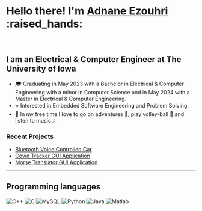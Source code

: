 <h1> Hello there! I'm <a style"display: inline;" href="https://aezouhri.github.io/" >Adnane Ezouhri</a>  :raised_hands: 

</h1>

<br/>

## I am an Electrical & Computer Engineer at The University of Iowa 
- 🎓 Graduating in May 2023 with a Bachelor in Electrical & Computer Engineering with a minor in Computer Science and in May 2024 with a Master in Electrical & Computer Engineering.
- ⭐ Interested in Embedded Software Engineering and Problem Solving.
- 🧢 In my free time I love to go on adventures 🎒, play volley-ball 🏐 and listen to music 🎶

### Recent Projects
- [Bluetooth Voice Controlled Car](https://github.com/aezouhri/Tesla-Model-DIY)
- [Covid Tracker GUI Application](https://github.com/aezouhri/Covid19_tracker_app)
- [Morse Translator GUI Application](https://github.com/aezouhri/Morse_Code_translator)

---

## Programming languages
![C++](https://img.shields.io/badge/c++-%2300599C.svg?style=for-the-badge&logo=c%2B%2B&logoColor=white)
![C](https://img.shields.io/badge/c-%2300599C.svg?style=for-the-badge&logo=c%2B%2B&logoColor=white)
![MySQL](https://img.shields.io/badge/mysql-%2300f.svg?style=for-the-badge&logo=mysql&logoColor=white)
![Python](https://img.shields.io/badge/python-3670A0?style=for-the-badge&logo=python&logoColor=ffdd54)
![Java](https://img.shields.io/badge/java-8B3EF4?style=for-the-badge&logo=java&logoColor=ffdd54)
![Matlab](https://img.shields.io/badge/java-8B3EF4?style=for-the-badge&logo=java&logoColor=ffdd54)


